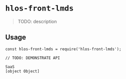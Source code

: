 # `hlos-front-lmds`

> TODO: description

## Usage

```
const hlos-front-lmds = require('hlos-front-lmds');

// TODO: DEMONSTRATE API
```

```
SaaS
[object Object]

```
